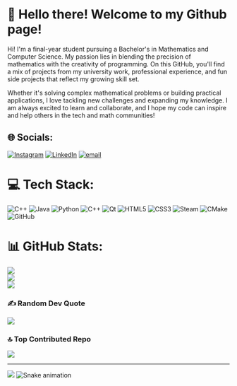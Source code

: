 # 💫 Hello there! Welcome to my Github page!
Hi! I'm a final-year student pursuing a Bachelor's in Mathematics and Computer Science. My passion lies in blending the precision of mathematics with the creativity of programming. On this GitHub, you'll find a mix of projects from my university work, professional experience, and fun side projects that reflect my growing skill set.

Whether it's solving complex mathematical problems or building practical applications, I love tackling new challenges and expanding my knowledge. I am always excited to learn and collaborate, and I hope my code can inspire and help others in the tech and math communities!


## 🌐 Socials:
[![Instagram](https://img.shields.io/badge/Instagram-%23E4405F.svg?logo=Instagram&logoColor=white)](https://instagram.com/adamdods) [![LinkedIn](https://img.shields.io/badge/LinkedIn-%230077B5.svg?logo=linkedin&logoColor=white)](https://linkedin.com/in/adamdods) [![email](https://img.shields.io/badge/Email-D14836?logo=gmail&logoColor=white)](mailto:adamdods77@gmail.com) 

# 💻 Tech Stack:
![C++](https://img.shields.io/badge/c++-%2300599C.svg?style=for-the-badge&logo=c%2B%2B&logoColor=white) ![Java](https://img.shields.io/badge/java-%23ED8B00.svg?style=for-the-badge&logo=openjdk&logoColor=white) ![Python](https://img.shields.io/badge/python-3670A0?style=for-the-badge&logo=python&logoColor=ffdd54) ![C++](https://img.shields.io/badge/c++-%2300599C.svg?style=for-the-badge&logo=c%2B%2B&logoColor=white) ![Qt](https://img.shields.io/badge/Qt-%23217346.svg?style=for-the-badge&logo=Qt&logoColor=white) ![HTML5](https://img.shields.io/badge/html5-%23E34F26.svg?style=for-the-badge&logo=html5&logoColor=white) ![CSS3](https://img.shields.io/badge/css3-%231572B6.svg?style=for-the-badge&logo=css3&logoColor=white) ![Steam](https://img.shields.io/badge/steam-%23000000.svg?style=for-the-badge&logo=steam&logoColor=white) ![CMake](https://img.shields.io/badge/CMake-%23008FBA.svg?style=for-the-badge&logo=cmake&logoColor=white) ![GitHub](https://img.shields.io/badge/github-%23121011.svg?style=for-the-badge&logo=github&logoColor=white)
# 📊 GitHub Stats:
![](https://github-readme-stats.vercel.app/api?username=adamdods&theme=dark&hide_border=false&include_all_commits=false&count_private=false)<br/>
![](https://nirzak-streak-stats.vercel.app/?user=adamdods&theme=dark&hide_border=false)<br/>
![](https://github-readme-stats.vercel.app/api/top-langs/?username=adamdods&theme=dark&hide_border=false&include_all_commits=false&count_private=false&layout=compact)

### ✍️ Random Dev Quote
![](https://quotes-github-readme.vercel.app/api?type=horizontal&theme=radical)

### 🔝 Top Contributed Repo
![](https://github-contributor-stats.vercel.app/api?username=adamdods&limit=5&theme=radical&combine_all_yearly_contributions=true)

---
[![](https://visitcount.itsvg.in/api?id=adamdods&icon=0&color=0)](https://visitcount.itsvg.in)
<img src="https://raw.githubusercontent.com/adamdods/adamdods/output/snake.svg" alt="Snake animation" />

###
<!-- Proudly created with GPRM ( https://gprm.itsvg.in ) -->
